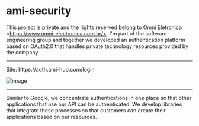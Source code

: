 # ami-security
This project is private and the rights reserved belong to Omni Eletronica &lt;https://www.omni-electronica.com.br/>. I'm part of the software engineering group and together we developed an authentication platform based on OAuth2.0 that handles private technology resources provided by the company.

<hr>
Site: https://auth.ami-hub.com/login

![image](https://github.com/lamecksf/ami-security/assets/8169680/e66b5ee4-eac4-429c-bc96-4811eda647dd)

<hr>
Similar to Google, we concentrate authentications in one place so that other applications that use our API can be authenticated. We develop libraries that integrate these processes so that customers can create their applications based on our resources.
